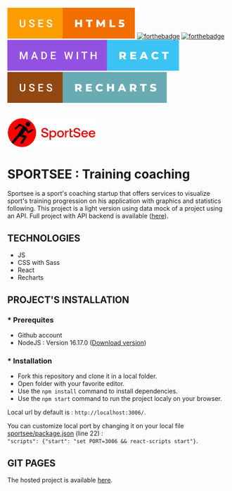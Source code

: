 [![forthebadge](./readme-assets/html5-badge.svg)](https://forthebadge.com)
[![forthebadge](https://forthebadge.com/images/badges/uses-css.svg)](https://forthebadge.com)
[![forthebadge](https://forthebadge.com/images/badges/made-with-javascript.svg)](https://forthebadge.com)
[![forthebadge](./readme-assets/react-badge.svg)](https://forthebadge.com)
[![forthebadge](./readme-assets/uses-recharts.svg)](https://forthebadge.com)

<br/>

<div id="header" align="left">
  <img src="./readme-assets/logo.svg" width="200"/>
</div>

# SPORTSEE : Training coaching

Sportsee is a sport's coaching startup that offers services to visualize sport's training progression on
his application with graphics and statistics following.
This project is a light version using data mock of a project using an API.
Full project with API backend is available ([here](https://github.com/dahisland/sportsee-fullstack)).

## TECHNOLOGIES

- JS
- CSS with Sass
- React
- Recharts

## PROJECT'S INSTALLATION

### \* Prerequites

- Github account
- NodeJS : Version 16.17.0 ([Download version](https://nodejs.org/download/release/v16.17.0/))

### \* Installation

- Fork this repository and clone it in a local folder.
- Open folder with your favorite editor.
- Use the `npm install` command to install dependencies.
- Use the `npm start` command to run the project localy on your browser.

Local url by default is : `http://localhost:3006/`.

You can customize local port by changing it on your local file [sportsee/package.json](https://github.com/dahisland/sportsee/blob/main/package.json) (line 22) : <br/>
`"scripts": {"start": "set PORT=3006 && react-scripts start"}`.

## GIT PAGES

The hosted project is available [here](https://dahisland.github.io/sportsee/).
